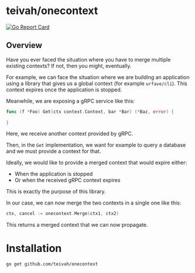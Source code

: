 # teivah/onecontext

[![Go Report Card](https://goreportcard.com/badge/github.com/teivah/onecontext)](https://goreportcard.com/report/github.com/teivah/onecontext)

## Overview

Have you ever faced the situation where you have to merge multiple existing contexts?
If not, then you might, eventually.

For example, we can face the situation where we are building an application using a library that gives us a global context (for example `urfave/cli`).
This context expires once the application is stopped.

Meanwhile, we are exposing a gRPC service like this:

```go
func (f *Foo) Get(ctx context.Context, bar *Bar) (*Baz, error) {
	
}
```

Here, we receive another context provided by gRPC. 

Then, in the `Get` implementation, we want for example to query a database and we must provide a context for that.

Ideally, we would like to provide a merged context that would expire either: 
- When the application is stopped 
- Or when the received gRPC context expires

This is exactly the purpose of this library.

In our case, we can now merge the two contexts in a single one like this: 

```go
ctx, cancel := onecontext.Merge(ctx1, ctx2)
```

This returns a merged context that we can now propagate.

# Installation

`go get github.com/teivah/onecontext`
